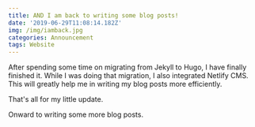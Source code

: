 ```yaml
---
title: AND I am back to writing some blog posts!
date: '2019-06-29T11:08:14.182Z'
img: /img/iamback.jpg
categories: Announcement
tags: Website
---
```

After spending some time on migrating from Jekyll to Hugo, I have finally finished it. While I was doing that migration, I also integrated Netlify CMS. This will greatly help me in writing my blog posts more efficiently.

That's all for my little update.

Onward to writing some more blog posts.
